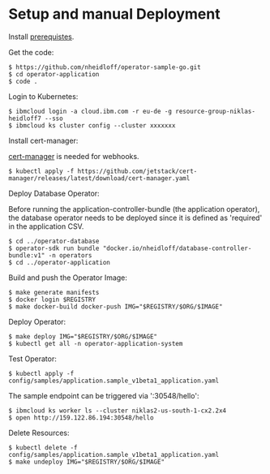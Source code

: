 # Setup and manual Deployment

Install [prerequistes](Prerequisites.md).

Get the code:

```
$ https://github.com/nheidloff/operator-sample-go.git
$ cd operator-application
$ code .
```

Login to Kubernetes:

```
$ ibmcloud login -a cloud.ibm.com -r eu-de -g resource-group-niklas-heidloff7 --sso
$ ibmcloud ks cluster config --cluster xxxxxxx
```

Install cert-manager:

[cert-manager](https://github.com/cert-manager/cert-manager) is needed for webhooks.

```
$ kubectl apply -f https://github.com/jetstack/cert-manager/releases/latest/download/cert-manager.yaml
```

Deploy Database Operator:

Before running the application-controller-bundle (the application operator), the database operator needs to be deployed since it is defined as 'required' in the application CSV.

```
$ cd ../operator-database
$ operator-sdk run bundle "docker.io/nheidloff/database-controller-bundle:v1" -n operators
$ cd ../operator-application
```

Build and push the Operator Image:

```
$ make generate manifests
$ docker login $REGISTRY
$ make docker-build docker-push IMG="$REGISTRY/$ORG/$IMAGE"
```

Deploy Operator:

```
$ make deploy IMG="$REGISTRY/$ORG/$IMAGE"
$ kubectl get all -n operator-application-system
```

Test Operator: 

```
$ kubectl apply -f config/samples/application.sample_v1beta1_application.yaml
```

The sample endpoint can be triggered via '<your-ip>:30548/hello':

```
$ ibmcloud ks worker ls --cluster niklas2-us-south-1-cx2.2x4
$ open http://159.122.86.194:30548/hello
```

Delete Resources:

```
$ kubectl delete -f config/samples/application.sample_v1beta1_application.yaml
$ make undeploy IMG="$REGISTRY/$ORG/$IMAGE"
```